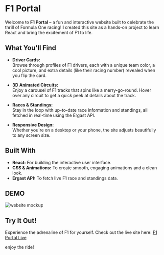 # F1 Portal

Welcome to **F1 Portal** – a fun and interactive website built to celebrate the thrill of Formula One racing! I created this site as a hands-on project to learn React and bring the excitement of F1 to life.

## What You'll Find

- **Driver Cards:**  
  Browse through profiles of F1 drivers, each with a unique team color, a cool picture, and extra details (like their racing number) revealed when you flip the card.

- **3D Animated Circuits:**  
  Enjoy a carousel of F1 tracks that spins like a merry-go-round. Hover over any circuit to get a quick peek at details about the track.

- **Races & Standings:**  
  Stay in the loop with up-to-date race information and standings, all fetched in real-time using the Ergast API.

- **Responsive Design:**  
  Whether you're on a desktop or your phone, the site adjusts beautifully to any screen size.

## Built With

- **React:** For building the interactive user interface.
- **CSS & Animations:** To create smooth, engaging animations and a clean look.
- **Ergast API:** To fetch live F1 race and standings data.

## DEMO

![website mockup](https://github.com/user-attachments/assets/33b1228b-573c-403a-b502-06bd529e32ba)

## Try It Out!

Experience the adrenaline of F1 for yourself. Check out the live site here: [F1 Portal Live]()

enjoy the ride!
